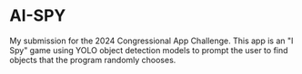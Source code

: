 # AI-SPY
My submission for the 2024 Congressional App Challenge. This app is an "I Spy" game using YOLO object detection models to prompt the user to find objects that the program randomly chooses.
